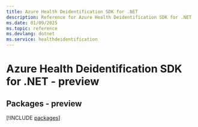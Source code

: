 ```yaml
---
title: Azure Health Deidentification SDK for .NET
description: Reference for Azure Health Deidentification SDK for .NET
ms.date: 01/09/2025
ms.topic: reference
ms.devlang: dotnet
ms.service: healthdeidentification
---
```

# Azure Health Deidentification SDK for .NET - preview
## Packages - preview
[!INCLUDE [packages](health-deidentification-index.md)]